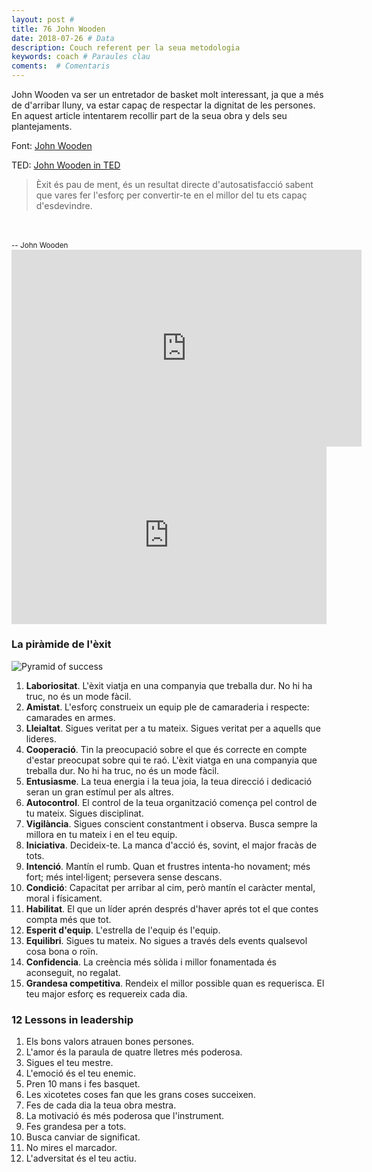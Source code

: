 ```yaml
---
layout: post #
title: 76 John Wooden
date: 2018-07-26 # Data
description: Couch referent per la seua metodologia
keywords: coach # Paraules clau
coments:  # Comentaris
---
```


John Wooden va ser un entretador de basket molt interessant, ja que a més de d'arribar lluny, va estar capaç de respectar la dignitat de les persones. En aquest article intentarem recollir part de la seua obra y dels seu plantejaments.

Font: [John Wooden](http://www.coachwooden.com/)

TED: [John Wooden in TED](https://www.ted.com/talks/john_wooden_on_the_difference_between_winning_and_success/transcript#t-158272)

> Èxit és pau de ment, és un resultat directe d'autosatisfacció sabent que vares fer l'esforç per convertir-te en el millor del tu ets capaç d'esdevindre.
<br />
<br />
<small>-- John Wooden</small>


<iframe width="560" height="315" src="https://www.youtube.com/embed/0MM-psvqiG8" frameborder="0" allow="autoplay; encrypted-media" allowfullscreen></iframe>

<div style="max-width:854px"><div style="position:relative;height:0;padding-bottom:56.25%"><iframe src="https://embed.ted.com/talks/john_wooden_on_the_difference_between_winning_and_success" width="854" height="480" style="position:absolute;left:0;top:0;width:100%;height:100%" frameborder="0" scrolling="no" allowfullscreen></iframe></div></div>

### La piràmide de l'èxit

![Pyramid of success](http://www.coachwooden.com/files/PyramidThinkingSuccess.jpg)

1. **Laboriositat**. L'èxit viatja en una companyia que treballa dur. No hi ha truc, no és un mode fàcil.
2. **Amistat**. L'esforç construeix un equip ple de camaraderia i respecte: camarades en armes.
3. **Lleialtat**. Sigues veritat per a tu mateix. Sigues veritat per a aquells que lideres.
4. **Cooperació**. Tin la preocupació sobre el que és correcte en compte d'estar preocupat sobre qui te raó. L'èxit viatga en una companyia que treballa dur. No hi ha truc, no és un mode fàcil.
5. **Entusiasme**. La teua energia i la teua joia, la teua direcció i dedicació seran un gran estímul per als altres.
6. **Autocontrol**. El control de la teua organització comença pel control de tu mateix. Sigues disciplinat.
7. **Vigilància**. Sigues conscient constantment i observa. Busca sempre la millora en tu mateix i en el teu equip.
8. **Iniciativa**. Decideix-te. La manca d'acció és, sovint, el major fracàs de tots.
9. **Intenció**. Mantín el rumb. Quan et frustres intenta-ho novament; més fort; més intel·ligent; persevera sense descans.
10. **Condició**: Capacitat per arribar al cim, però mantín el caràcter mental, moral i físicament.
11. **Habilitat**. El que un líder aprén després d'haver aprés tot el que contes compta més que tot.
12. **Esperit d'equip**. L'estrella de l'equip és l'equip.
13. **Equilibri**. Sigues tu mateix. No sigues a través dels events qualsevol cosa bona o roïn.
14. **Confidencia**. La creència més sòlida i millor fonamentada és aconseguit, no regalat.
15. **Grandesa competitiva**. Rendeix el millor possible quan es requerisca. El teu major esforç es requereix cada dia.


### 12 Lessons in leadership

1. Els bons valors atrauen bones persones.
2. L'amor és la paraula de quatre lletres més poderosa.
3. Sigues el teu mestre.
4. L'emoció és el teu enemic.
5. Pren 10 mans i fes basquet.
6. Les xicotetes coses fan que les grans coses succeixen.
7. Fes de cada dia la teua obra mestra.
8. La motivació és més poderosa que l'instrument.
9. Fes grandesa per a tots.
10. Busca canviar de significat.
11. No mires el marcador.
12. L'adversitat és el teu actiu.
